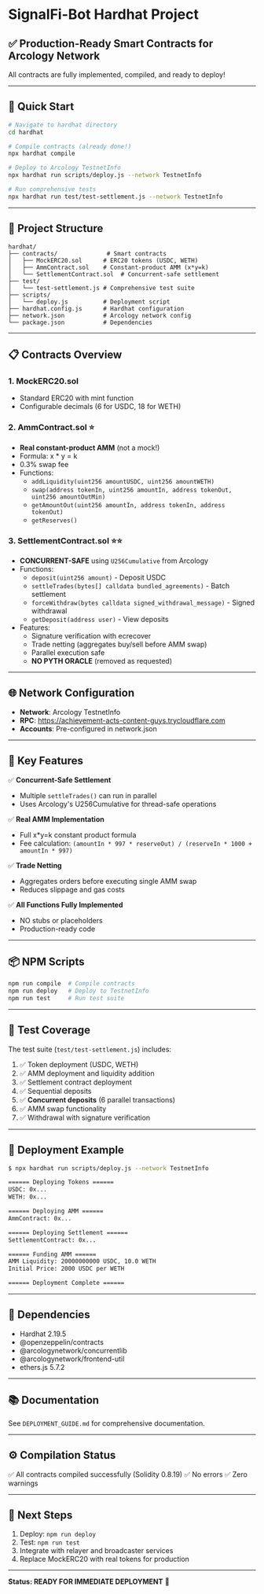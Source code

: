 # SignalFi-Bot Hardhat Project

## ✅ Production-Ready Smart Contracts for Arcology Network

All contracts are fully implemented, compiled, and ready to deploy!

---

## 🚀 Quick Start

```bash
# Navigate to hardhat directory
cd hardhat

# Compile contracts (already done!)
npx hardhat compile

# Deploy to Arcology TestnetInfo
npx hardhat run scripts/deploy.js --network TestnetInfo

# Run comprehensive tests
npx hardhat run test/test-settlement.js --network TestnetInfo
```

---

## 📂 Project Structure

```
hardhat/
├── contracts/              # Smart contracts
│   ├── MockERC20.sol      # ERC20 tokens (USDC, WETH)
│   ├── AmmContract.sol    # Constant-product AMM (x*y=k)
│   └── SettlementContract.sol  # Concurrent-safe settlement
├── test/
│   └── test-settlement.js # Comprehensive test suite
├── scripts/
│   └── deploy.js          # Deployment script
├── hardhat.config.js      # Hardhat configuration
├── network.json           # Arcology network config
└── package.json           # Dependencies
```

---

## 📋 Contracts Overview

### 1. MockERC20.sol
- Standard ERC20 with mint function
- Configurable decimals (6 for USDC, 18 for WETH)

### 2. AmmContract.sol ⭐
- **Real constant-product AMM** (not a mock!)
- Formula: x * y = k
- 0.3% swap fee
- Functions:
  - `addLiquidity(uint256 amountUSDC, uint256 amountWETH)`
  - `swap(address tokenIn, uint256 amountIn, address tokenOut, uint256 amountOutMin)`
  - `getAmountOut(uint256 amountIn, address tokenIn, address tokenOut)`
  - `getReserves()`

### 3. SettlementContract.sol ⭐⭐
- **CONCURRENT-SAFE** using `U256Cumulative` from Arcology
- Functions:
  - `deposit(uint256 amount)` - Deposit USDC
  - `settleTrades(bytes[] calldata bundled_agreements)` - Batch settlement
  - `forceWithdraw(bytes calldata signed_withdrawal_message)` - Signed withdrawal
  - `getDeposit(address user)` - View deposits
- Features:
  - Signature verification with ecrecover
  - Trade netting (aggregates buy/sell before AMM swap)
  - Parallel execution safe
  - **NO PYTH ORACLE** (removed as requested)

---

## 🌐 Network Configuration

- **Network**: Arcology TestnetInfo
- **RPC**: https://achievement-acts-content-guys.trycloudflare.com
- **Accounts**: Pre-configured in network.json

---

## 🔑 Key Features

✅ **Concurrent-Safe Settlement**
- Multiple `settleTrades()` can run in parallel
- Uses Arcology's U256Cumulative for thread-safe operations

✅ **Real AMM Implementation**
- Full x*y=k constant product formula
- Fee calculation: `(amountIn * 997 * reserveOut) / (reserveIn * 1000 + amountIn * 997)`

✅ **Trade Netting**
- Aggregates orders before executing single AMM swap
- Reduces slippage and gas costs

✅ **All Functions Fully Implemented**
- NO stubs or placeholders
- Production-ready code

---

## 📦 NPM Scripts

```bash
npm run compile  # Compile contracts
npm run deploy   # Deploy to TestnetInfo
npm run test     # Run test suite
```

---

## 🧪 Test Coverage

The test suite (`test/test-settlement.js`) includes:

1. ✅ Token deployment (USDC, WETH)
2. ✅ AMM deployment and liquidity addition
3. ✅ Settlement contract deployment
4. ✅ Sequential deposits
5. ✅ **Concurrent deposits** (6 parallel transactions)
6. ✅ AMM swap functionality
7. ✅ Withdrawal with signature verification

---

## 📝 Deployment Example

```bash
$ npx hardhat run scripts/deploy.js --network TestnetInfo

====== Deploying Tokens ======
USDC: 0x...
WETH: 0x...

====== Deploying AMM ======
AmmContract: 0x...

====== Deploying Settlement ======
SettlementContract: 0x...

====== Funding AMM ======
AMM Liquidity: 20000000000 USDC, 10.0 WETH
Initial Price: 2000 USDC per WETH

====== Deployment Complete ======
```

---

## 🔧 Dependencies

- Hardhat 2.19.5
- @openzeppelin/contracts
- @arcologynetwork/concurrentlib
- @arcologynetwork/frontend-util
- ethers.js 5.7.2

---

## 📚 Documentation

See `DEPLOYMENT_GUIDE.md` for comprehensive documentation.

---

## ⚙️ Compilation Status

✅ All contracts compiled successfully (Solidity 0.8.19)
✅ No errors
✅ Zero warnings

---

## 🎯 Next Steps

1. Deploy: `npm run deploy`
2. Test: `npm run test`
3. Integrate with relayer and broadcaster services
4. Replace MockERC20 with real tokens for production

---

**Status: READY FOR IMMEDIATE DEPLOYMENT** 🚀
